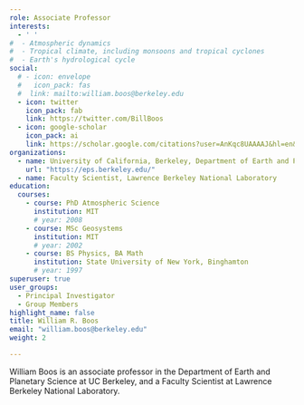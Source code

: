 ```yaml
---
role: Associate Professor
interests:
  - ' '
#  - Atmospheric dynamics
#  - Tropical climate, including monsoons and tropical cyclones
#  - Earth's hydrological cycle
social:
  # - icon: envelope
  #   icon_pack: fas
  #  link: mailto:william.boos@berkeley.edu
  - icon: twitter
    icon_pack: fab
    link: https://twitter.com/BillBoos
  - icon: google-scholar
    icon_pack: ai
    link: https://scholar.google.com/citations?user=AnKqc8UAAAAJ&hl=en&oi=ao
organizations:
  - name: University of California, Berkeley, Department of Earth and Planetary Science
    url: "https://eps.berkeley.edu/"
  - name: Faculty Scientist, Lawrence Berkeley National Laboratory
education:
  courses:
    - course: PhD Atmospheric Science
      institution: MIT
      # year: 2008
    - course: MSc Geosystems
      institution: MIT
      # year: 2002
    - course: BS Physics, BA Math
      institution: State University of New York, Binghamton
      # year: 1997
superuser: true
user_groups:
  - Principal Investigator
  - Group Members
highlight_name: false
title: William R. Boos
email: "william.boos@berkeley.edu"
weight: 2

---
```


William Boos is an associate professor in the Department of Earth and Planetary Science at UC Berkeley, and a Faculty Scientist at Lawrence Berkeley National Laboratory.
